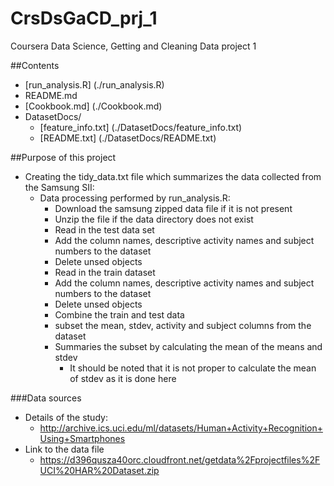 # CrsDsGaCD_prj_1
Coursera Data Science, Getting and Cleaning Data project 1

##Contents
* [run_analysis.R] (./run_analysis.R) 
* README.md
* [Cookbook.md] (./Cookbook.md) 
* DatasetDocs/
    * [feature_info.txt] (./DatasetDocs/feature_info.txt) 
    * [README.txt] (./DatasetDocs/README.txt) 

##Purpose of this project
* Creating the tidy_data.txt file which summarizes the data collected from the Samsung SII:
    * Data processing performed by run_analysis.R:
        * Download the samsung zipped data file if it is not present
        * Unzip the file if the data directory does not exist
        * Read in the test data set
        * Add the column names, descriptive activity names and subject numbers to the dataset
        * Delete unsed objects
        * Read in the train dataset
        * Add the column names, descriptive activity names and subject numbers to the dataset
        * Delete unsed objects
        * Combine the train and test data
        * subset the mean, stdev, activity and subject columns from the dataset
        * Summaries the subset by calculating the mean of the means and stdev
            * It should be noted that it is not proper to calculate the mean of stdev as it is done here

###Data sources
* Details of the study:
    * http://archive.ics.uci.edu/ml/datasets/Human+Activity+Recognition+Using+Smartphones
* Link to the data file
    * https://d396qusza40orc.cloudfront.net/getdata%2Fprojectfiles%2FUCI%20HAR%20Dataset.zip
